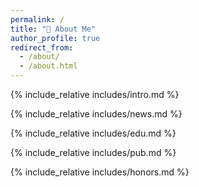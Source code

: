 ```yaml
---
permalink: /
title: "🐣 About Me"
author_profile: true
redirect_from: 
  - /about/
  - /about.html
---
```


<!-- 想要在markdown里引入markdown文件就用以下语法 -->

<span class='anchor' id='about-me'></span>
{% include_relative includes/intro.md %}

{% include_relative includes/news.md %}

{% include_relative includes/edu.md %}

{% include_relative includes/pub.md %}

{% include_relative includes/honors.md %}
